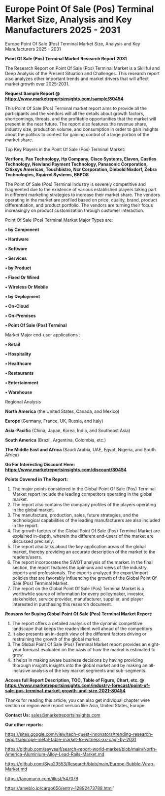 # Europe Point Of Sale (Pos) Terminal Market Size, Analysis and Key Manufacturers 2025 - 2031
 Europe Point Of Sale (Pos) Terminal Market Size, Analysis and Key Manufacturers 2025 - 2031

<strong>Point Of Sale (Pos) Terminal Market Research Report 2031</strong>

The Research Report on Point Of Sale (Pos) Terminal Market is a Skillful and Deep Analysis of the Present Situation and Challenges. This research report also analyzes other important trends and market drivers that will affect market growth over 2025-2031.

<strong>Request Sample Report @ <a href=https://www.marketreportsinsights.com/sample/80454>https://www.marketreportsinsights.com/sample/80454</a></strong>

This Point Of Sale (Pos) Terminal market report aims to provide all the participants and the vendors will all the details about growth factors, shortcomings, threats, and the profitable opportunities that the market will present in the near future. The report also features the revenue share, industry size, production volume, and consumption in order to gain insights about the politics to contest for gaining control of a large portion of the market share.

Top Key Players in the Point Of Sale (Pos) Terminal Market:

<strong>Verifone, Pax Technology, Hp Company, Cisco Systems, Elavon, Castles Technology, Newland Payment Technology, Panasonic Corporation, Citixsys Americas, Touchbistro, Ncr Corporation, Diebold Nixdorf, Zebra Technologies, Squirrel Systems, BBPOS</strong>

The Point Of Sale (Pos) Terminal Industry is severely competitive and fragmented due to the existence of various established players taking part in different marketing strategies to increase their market share. The vendors operating in the market are profiled based on price, quality, brand, product differentiation, and product portfolio. The vendors are turning their focus increasingly on product customization through customer interaction.

Point Of Sale (Pos) Terminal Market Major Types are:

<strong>• by Component

• Hardware

• Software

• Services

• by Product

• Fixed Or Wired

• Wireless Or Mobile

• by Deployment

• On-Cloud

• On-Premises

• Point Of Sale (Pos) Terminal</strong>

Market Major end-user applications :

<strong>• Retail

• Hospitality

• Healthcare

• Restaurants

• Entertainment

• Warehouse</strong>

Regional Analysis

</u><strong><b>North America</b></strong> (the United States, Canada, and Mexico)

<strong><b>Europe </b></strong>(Germany, France, UK, Russia, and Italy)

<strong><b>Asia-Pacific</b></strong> (China, Japan, Korea, India, and Southeast Asia)

<strong><b>South America</b></strong> (Brazil, Argentina, Colombia, etc.)

<strong><b>The Middle East and Africa</b></strong> (Saudi Arabia, UAE, Egypt, Nigeria, and South Africa)

<strong>Go For Interesting Discount Here: <a href=https://www.marketreportsinsights.com/discount/80454>https://www.marketreportsinsights.com/discount/80454</a></strong>

<strong>Points Covered in The Report:</strong>
<ol>
  <li>The major points considered in the Global Point Of Sale (Pos) Terminal Market report include the leading competitors operating in the global market.</li>
  <li>The report also contains the company profiles of the players operating in the global market.</li>
  <li>The manufacture, production, sales, future strategies, and the technological capabilities of the leading manufacturers are also included in the report.</li>
  <li>The growth factors of the Global Point Of Sale (Pos) Terminal Market are explained in-depth, wherein the different end-users of the market are discussed precisely.</li>
  <li>The report also talks about the key application areas of the global market, thereby providing an accurate description of the market to the readers/users.</li>
  <li>The report incorporates the SWOT analysis of the market. In the final section, the report features the opinions and views of the industry experts and professionals. The experts analyzed the export/import policies that are favorably influencing the growth of the Global Point Of Sale (Pos) Terminal Market.</li>
  <li>The report on the Global Point Of Sale (Pos) Terminal Market is a worthwhile source of information for every policymaker, investor, stakeholder, service provider, manufacturer, supplier, and player interested in purchasing this research document.</li>
</ol>
<strong>Reasons for Buying Global Point Of Sale (Pos) Terminal Market Report:</strong>

<ol>
  <li>The report offers a detailed analysis of the dynamic competitive landscape that keeps the reader/client well ahead of the competitors.</li>
  <li>It also presents an in-depth view of the different factors driving or restraining the growth of the global market.</li>
  <li>The Global Point Of Sale (Pos) Terminal Market report provides an eight-year forecast evaluated on the basis of how the market is estimated to grow.</li>
  <li>It helps in making aware business decisions by having providing thorough insights insights into the global market and by making an all-inclusive analysis of the key market segments and sub-segments.</li>
</ol>
<strong>Access full Report Description, TOC, Table of Figure, Chart, etc. @ <a href=https://www.marketreportsinsights.com/industry-forecast/point-of-sale-pos-terminal-market-growth-and-size-2021-80454>https://www.marketreportsinsights.com/industry-forecast/point-of-sale-pos-terminal-market-growth-and-size-2021-80454</a></strong>


Thanks for reading this article; you can also get individual chapter wise section or region wise report version like Asia, United States, Europe.

<strong>Contact Us:</strong>
sales@marketreportsinsights.com

<strong>Our other reports:</strong>

<a href=https://sites.google.com/view/tech-quest-innovators/trending-research-reports/europe-metal-table-market-to-witness-xx-cagr-by-2031>https://sites.google.com/view/tech-quest-innovators/trending-research-reports/europe-metal-table-market-to-witness-xx-cagr-by-2031</a>

<a href=https://github.com/sayysaif/search-report-world-market/blob/main/North-America-Aluminium-Alloy-Lead-Rails-Market.md>https://github.com/sayysaif/search-report-world-market/blob/main/North-America-Aluminium-Alloy-Lead-Rails-Market.md</a>

<a href=https://github.com/Siya23553/Research/blob/main/Europe-Bubble-Wrap-Market.md>https://github.com/Siya23553/Research/blob/main/Europe-Bubble-Wrap-Market.md</a>

<a href=https://tanomuno.com/illust/547076>https://tanomuno.com/illust/547076</a>

<a href=https://ameblo.jp/cargo656/entry-12892473788.html>https://ameblo.jp/cargo656/entry-12892473788.html</a>"
